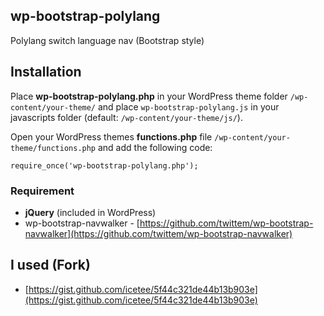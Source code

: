 ## wp-bootstrap-polylang ##

Polylang switch language nav (Bootstrap style)

## Installation ##

Place **wp-bootstrap-polylang.php** in your WordPress theme folder `/wp-content/your-theme/` and place `wp-bootstrap-polylang.js` in your javascripts folder (default: `/wp-content/your-theme/js/`).

Open your WordPress themes **functions.php** file `/wp-content/your-theme/functions.php` and add the following code:

    require_once('wp-bootstrap-polylang.php');

### Requirement ###

- **jQuery** (included in WordPress)
- wp-bootstrap-navwalker - [https://github.com/twittem/wp-bootstrap-navwalker](https://github.com/twittem/wp-bootstrap-navwalker)

## I used (Fork) ##
 - [https://gist.github.com/icetee/5f44c321de44b13b903e](https://gist.github.com/icetee/5f44c321de44b13b903e)
